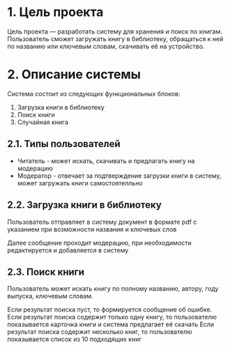 # 1. Цель проекта

Цель проекта — разработать систему для хранения и поиск по книгам.
Пользователь сможет загружать книгу в библиотеку, обращаться к ней по названию
или ключевым словам, скачивать её на устройство. 

# 2. Описание системы

Система состоит из следующих функциональных блоков:
1. Загрузка книги в библиотеку
2. Поиск книги
3. Случайная книга

## 2.1. Типы пользователей
* Читатель - может искать, скачивать и предлагать книгу на модерацию
* Модератор - отвечает за подтверждение загрузки книги в систему, 
может загружать книги самостоятелльно


## 2.2. Загрузка книги в библиотеку
Пользователь отправляет в систему документ в формате pdf с указанием
при возможности названия и ключевых слов

Далее сообщение проходит модерацию, при необходимости редактируется и
добавляется в систему

## 2.3. Поиск книги
Пользователь может искать книгу по полному названию, автору, году выпуска,
ключевым словам.

Если результат поиска пуст, то формируется сообщение об ошибке.
Если результат поиска содержит только одну книгу, то пользователю показывается
карточка книги и система предлагает её скачать
Если результат поиска содержит несколько книг, то пользователю показывается
список из 10 подходящих книг
